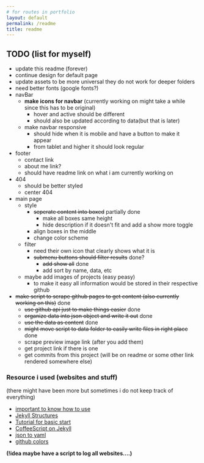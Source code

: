 ```yaml
---
# for routes in portfolio
layout: default
permalink: /readme
title: readme
---
```

## TODO (list for myself)
- update this readme (forever)
- continue design for default page
- update assets to be more universal they do not work for deeper folders
- need better fonts (google fonts?)
- navBar
  - __make icons for navbar__ (currently working on might take a while since this has to be original)
    - hover and active should be different
    - should also be updated according to data(but that is later)
  - make navbar responsive
    - should hide when it is mobile and have a button to make it appear
    - from tablet and higher it should look regular
- footer
  - contact link
  - about me link?
  - should have readme link on what i am currently working on
- 404
  - should be better styled
  - center 404
- main page
  - style
    - ~~seperate content into boxed~~ partially done
      - make all boxes same height
      - hide description if it doesn't fit and add a show more toggle
    - align boxes in the middle
    - change color scheme
  - filter
    - need their own icon that clearly shows what it is
    - ~~submenu buttons should filter results~~ done?
      - ~~add show all~~ done
      - add sort by name, data, etc
  - maybe add images of projects (easy peasy)
    - to make it easy all information would be stored in their respective github
- ~~make script to scrape github pages to get content (also currently working on this)~~ done
  - ~~use github api just to make things easier~~ done
  - ~~organize data into json object and write it out~~ done
  - ~~use the data as content~~ done
  - ~~might move script to data folder to easily write files in right place~~ done
  - scrape preview image link (after you add them)
  - get project link if there is one
  - get commits from this project (will be on readme or some other link rendered somewhere else)

### Resource i used (websites and stuff)
(there might have been more but sometimes i do not keep track of everything)
- [important to know how to use](http://google.com/)
- [Jekyll Structures](https://jekyllrb.com/docs/structure/)
- [Tutorial for basic start](http://jmcglone.com/guides/github-pages/)
- [CoffeeScript on Jekyll](http://www.mattjmorrison.com/today-i-learned/2014/10/10/learned.html)
- [json to yaml](https://www.npmjs.com/package/json2yaml)
- [github colors](https://github.com/ozh/github-colors/blob/master/colors.json)

__(!idea maybe have a script to log all websites....)__
